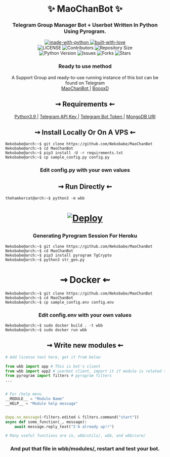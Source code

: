 <h1 align="center"> 
    ✨ MaoChanBot ✨ 
</h1>

<h3 align="center"> 
    Telegram Group Manager Bot + Userbot Written In Python Using Pyrogram.
</h3>

<p align="center">
    <a href="https://python.org">
        <img src="http://forthebadge.com/images/badges/made-with-python.svg" alt="made-with-python">
    </a>
    <a href="https://GitHub.com/Nekobabe">
        <img src="http://ForTheBadge.com/images/badges/built-with-love.svg" alt="built-with-love">
    </a> <br>
    <img src="https://img.shields.io/github/license/Nekobabe/MaoChanBot?style=for-the-badge&logo=appveyor" alt="LICENSE">
    <img src="https://img.shields.io/github/contributors/Nekobabe/MaoChanBot?style=for-the-badge&logo=appveyor" alt="Contributors">
    <img src="https://img.shields.io/github/repo-size/Nekobabe/MaoChanBot?style=for-the-badge&logo=appveyor" alt="Repository Size"> <br>
    <img src="https://img.shields.io/badge/python-3.9-green?style=for-the-badge&logo=appveyor" alt="Python Version">
    <img src="https://img.shields.io/github/issues/Nekobabe/MaoChanBot?style=for-the-badge&logo=appveyor" alt="Issues">
    <img src="https://img.shields.io/github/forks/Nekobabe/MaoChanBot?style=for-the-badge&logo=appveyor" alt="Forks">
    <img src="https://img.shields.io/github/stars/Nekobabe/MaoChanBot?style=for-the-badge&logo=appveyor" alt="Stars">
</p>

<h3 align="center"> 
    Ready to use method
</h3>

<p align="center">
    A Support Group and ready-to-use running instance of this bot can be found on Telegram <br>
    <a href="http://t.me/MAO_CHAN_BOT"> MaoChanBot </a> | 
    <a href="https://t.me/BoooxD"> BoooxD </a>
</p>

<h2 align="center"> 
   ⇝ Requirements ⇜
</h2>

<p align="center">
    <a href="https://www.python.org/downloads/release/python-390/"> Python3.9 </a> |
    <a href="https://docs.pyrogram.org/intro/setup#api-keys"> Telegram API Key </a> |
    <a href="https://t.me/botfather"> Telegram Bot Token </a> | 
    <a href="https://telegra.ph/How-To-get-Mongodb-URI-04-06"> MongoDB URI </a>
</p>

<h2 align="center"> 
   ⇝ Install Locally Or On A VPS ⇜
</h2>

```console
Nekobabe@arch:~$ git clone https://github.com/Nekobabe/MaoChanBot
Nekobabe@arch:~$ cd MaoChanBot
Nekobabe@arch:~$ pip3 install -U -r requirements.txt
Nekobabe@arch:~$ cp sample_config.py config.py
```
 
<h3 align="center"> 
    Edit <b>config.py</b> with your own values
</h3>

<h2 align="center"> 
   ⇝ Run Directly ⇜
</h2>

```console
thehamkercat@arch:~$ python3 -m wbb
```

<h1>
    <p align="center">
        <a href="https://heroku.com/deploy?template=https://github.com/Nekobabe/MaoChanBot">
            <img src="https://www.herokucdn.com/deploy/button.svg" alt="Deploy">
        </a>
    </p>
</h1>

<h3 align="center"> 
   Generating Pyrogram Session For Heroku
</h3>

```console
Nekobabe@arch:~$ git clone https://github.com/Nekobabe/MaoChanBot
Nekobabe@arch:~$ cd MaoChanBot
Nekobabe@arch:~$ pip3 install pyrogram TgCrypto
Nekobabe@arch:~$ python3 str_gen.py
```

<h1 align="center"> 
   ⇝ Docker ⇜
</h1>

```console
Nekobabe@arch:~$ git clone https://github.com/Nekobabe/MaoChanBot
Nekobabe@arch:~$ cd MaoChanBot
Nekobabe@arch:~$ cp sample_config.env config.env
```

<h3 align="center"> 
    Edit <b> config.env </b> with your own values
</h3>

```console
Nekobabe@arch:~$ sudo docker build . -t wbb
Nekobabe@arch:~$ sudo docker run wbb
```

<h2 align="center"> 
   ⇝ Write new modules ⇜
</h2>

```py
# Add license text here, get it from below

from wbb import app # This is bot's client
from wbb import app2 # userbot client, import it if module is related to userbot
from pyrogram import filters # pyrogram filters
...


# For /help menu
__MODULE__ = "Module Name"
__HELP__ = "Module help message"


@app.on_message(~filters.edited & filters.command("start"))
async def some_function(_, message):
    await message.reply_text("I'm already up!!")

# Many useful functions are in, wbb/utils/, wbb, and wbb/core/
```

<h3 align="center"> 
   And put that file in wbb/modules/, restart and test your bot.
</h3>
